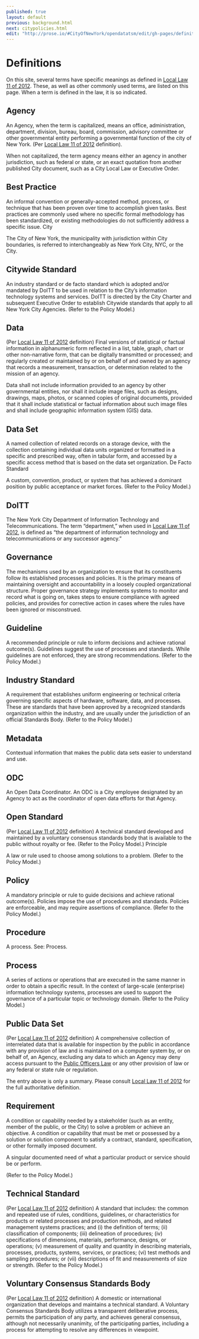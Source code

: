 ```yaml
---
published: true
layout: default
previous: background.html
next: citypolicies.html
edit: "http://prose.io/#CityOfNewYork/opendatatsm/edit/gh-pages/definitions.markdown"
---
```


# Definitions

On this site, several terms have specific meanings as defined in [Local Law 11 of 2012](LocalLaw11of2012.html). These, as well as other commonly used terms, are listed on this page. When a term is defined in the law, it is so indicated.

## Agency

An Agency, when the term is capitalized, means an office, administration, department, division, bureau, board, commission, advisory committee or other governmental entity performing a governmental function of the city of New York. (Per [Local Law 11 of 2012](LocalLaw11of2012.html) definition).

When not capitalized, the term agency means either an agency in another jurisdiction, such as federal or state, or an exact quotation from another published City document, such as a City Local Law or Executive Order.

## Best Practice

An informal convention or generally-accepted method, process, or technique that has been proven over time to accomplish given tasks. Best practices are commonly used where no specific formal methodology has been standardized, or existing methodologies do not sufficiently address a specific issue.
City

The City of New York, the municipality with jurisdiction within City boundaries, is referred to interchangeably as New York City, NYC, or the City.

## Citywide Standard

An industry standard or de facto standard which is adopted and/or mandated by DoITT to be used in relation to the City’s information technology systems and services. DoITT is directed by the City Charter and subsequent Executive Order to establish Citywide standards that apply to all New York City Agencies. (Refer to the Policy Model.)

## Data

(Per [Local Law 11 of 2012](LocalLaw11of2012.html) definition)
Final versions of statistical or factual information
in alphanumeric form reflected in a list, table, graph, chart or other non-narrative form, that can be digitally transmitted or processed; and
regularly created or maintained by or on behalf of and owned by an agency that records a measurement, transaction, or determination related to the mission of an agency.

Data shall not include information provided to an agency by other governmental entities, nor shall it include image files, such as designs, drawings, maps, photos, or scanned copies of original documents, provided that it shall include statistical or factual information about such image files and shall include geographic information system (GIS) data.

## Data Set

A named collection of related records on a storage device, with the collection containing individual data units organized or formatted in a specific and prescribed way, often in tabular form, and accessed by a specific access method that is based on the data set organization.
De Facto Standard

A custom, convention, product, or system that has achieved a dominant position by public acceptance or market forces. (Refer to the Policy Model.)

## DoITT

The New York City Department of Information Technology and Telecommunications. The term “department,” when used in [Local Law 11 of 2012](LocalLaw11of2012.html), is defined as “the department of information technology and telecommunications or any successor agency.”

## Governance

The mechanisms used by an organization to ensure that its constituents follow its established processes and policies. It is the primary means of maintaining oversight and accountability in a loosely coupled organizational structure. Proper governance strategy implements systems to monitor and record what is going on, takes steps to ensure compliance with agreed policies, and provides for corrective action in cases where the rules have been ignored or misconstrued.

## Guideline

A recommended principle or rule to inform decisions and achieve rational outcome(s). Guidelines suggest the use of processes and standards. While guidelines are not enforced, they are strong recommendations. (Refer to the Policy Model.)

## Industry Standard

A requirement that establishes uniform engineering or technical criteria governing specific aspects of hardware, software, data, and processes. These are standards that have been approved by a recognized standards organization within the industry, and are usually under the jurisdiction of an official Standards Body. (Refer to the Policy Model.)

## Metadata

Contextual information that makes the public data sets easier to understand and use.

## ODC

An Open Data Coordinator. An ODC is a City employee designated by an Agency to act as the coordinator of open data efforts for that Agency.

## Open Standard

(Per [Local Law 11 of 2012](LocalLaw11of2012.html) definition)
A technical standard developed and maintained by a voluntary consensus standards body that is available to the public without royalty or fee. (Refer to the Policy Model.)
Principle

A law or rule used to choose among solutions to a problem. (Refer to the Policy Model.)

## Policy

A mandatory principle or rule to guide decisions and achieve rational outcome(s). Policies impose the use of procedures and standards. Policies are enforceable, and may require assertions of compliance. (Refer to the Policy Model.)

## Procedure

A process. See: Process.

## Process

A series of actions or operations that are executed in the same manner in order to obtain a specific result. In the context of large-scale (enterprise) information technology systems, processes are used to support the governance of a particular topic or technology domain. (Refer to the Policy Model.)

## Public Data Set

(Per [Local Law 11 of 2012](LocalLaw11of2012.html) definition)
A comprehensive collection of interrelated data that is available for inspection by the public in accordance with any provision of law and is maintained on a computer system by, or on behalf of, an Agency, excluding any data to which an Agency may deny access pursuant to the [Public Officers Law](http://www.dos.ny.gov/coog/foil2.html) or any other provision of law or any federal or state rule or regulation.

The entry above is only a summary. Please consult [Local Law 11 of 2012](http://www.dos.ny.gov/coog/foil2.html) for the full authoritative definition.

## Requirement

A condition or capability needed by a stakeholder (such as an entity, member of the public, or the City) to solve a problem or achieve an objective.
A condition or capability that must be met or possessed by a solution or solution component to satisfy a contract, standard, specification, or other formally imposed document.

A singular documented need of what a particular product or service should be or perform.

(Refer to the Policy Model.)

## Technical Standard

(Per [Local Law 11 of 2012](LocalLaw11of2012.html) definition)
A standard that includes:
the common and repeated use of rules, conditions, guidelines, or characteristics for products or related processes and production methods, and related management systems practices; and
(i) the definition of terms; (ii) classification of components; (iii) delineation of procedures; (iv) specifications of dimensions, materials, performance, designs, or operations; (v) measurement of quality and quantity in describing materials, processes, products, systems, services, or practices; (vi) test methods and sampling procedures; or (vii) descriptions of fit and measurements of size or strength.
(Refer to the Policy Model.)

## Voluntary Consensus Standards Body

(Per [Local Law 11 of 2012](LocalLaw11of2012.html) definition)
A domestic or international organization that develops and maintains a technical standard. A Voluntary Consensus Standards Body utilizes a transparent deliberative process, permits the participation of any party, and achieves general consensus, although not necessarily unanimity, of the participating parties, including a process for attempting to resolve any differences in viewpoint.
